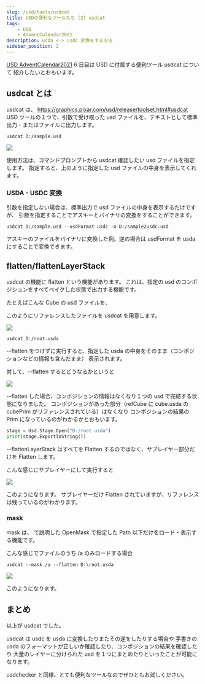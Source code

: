 ```yaml
---
slug: /usd/tools/usdcat
title: USDの便利なツールたち (2) usdcat
tags:
    - USD
    - AdventCalendar2021
description: usda <-> usdc 変換をする方法
sidebar_position: 2
---
```


[USD AdventCalendar2021](https://qiita.com/advent-calendar/2021/usd) 6 日目は USD に付属する便利ツール usdcat について
紹介したいとおもいます。

## usdcat とは

usdcat は、
https://graphics.pixar.com/usd/release/toolset.html#usdcat
USD ツールの１つで、引数で受け取った usd ファイルを、テキストとして標準出力・またはファイルに出力します。

```
usdcat D:/sample.usd
```

![](https://gyazo.com/40fb6fb0b1aec7a89d60dceee2d3bc56.png)

使用方法は、コマンドプロンプトから usdcat 確認したい usd ファイルを指定します。
指定すると、上のように指定した usd ファイルの中身を表示してくれます。

### USDA - USDC 変換

引数を指定しない場合は、標準出力で usd ファイルの中身を表示するだけですが、
引数を指定することでアスキーとバイナリの変換をすることができます。

```
usdcat D:/sample.usd --usdFormat usdc -o D:/sample2usdc.usd
```

アスキーのファイルをバイナリに変換した例。逆の場合は usdFormat を usda にすることで変換できます。

## flatten/flattenLayerStack

usdcat の機能に flatten という機能があります。
これは、指定の usd のコンポジションをすべてベイクした状態で出力する機能です。

<Gist id="8601a03b53c0293879b56c396ea8ce09" file="cube.usda" />

たとえばこんな Cube の usd ファイルを、

<Gist id="9b0587728f5729d2b740f502e4271f1d" file="root.usda" />

このようにリファレンスしたファイルを usdcat を用意します。

![](https://gyazo.com/2f51800dadeffaeb17da29eb21ccc97f.png)

```
usdcat D:/root.usda
```

--flatten をつけずに実行すると、指定した usda の中身をそのまま（コンポジションなどの情報も含んだまま）
表示されます。

対して、--flatten するとどうなるかというと

![](https://gyazo.com/2c8e77ad215eee73215dacfcfc72783c.png)

--flatten した場合、コンポジションの情報はなくなり１つの usd で完結する状態になりました。
コンポジションがあった部分（refCube に cube.usda の cubePrim がリファレンスされている）はなくなり
コンポジションの結果の Prim になっているのがわかるかとおもいます。

```python
stage = Usd.Stage.Open("D:/root.usda")
print(stage.ExportToString())
```

<Gist id="58bba26aa3bc46ba85f3668d2f6250e6" file="subLayer.usda" />

--flattenLayerStack はすべてを Flatten するのではなく、サブレイヤー部分だけを Flatten します。

<Gist id="e2442096f1e6201a1d7bb5423e41ff0a" file="root.usda" />

こんな感じにサブレイヤーにして実行すると

![](https://gyazo.com/57a176cc72c22841559fd01306b8f08c.png)

このようになります。
サブレイヤーだけ Flatten されていますが、リファレンスは残っているのがわかります。

### mask

mask は、<AutoLinkTitle url="/usd/population_mask" /> で説明した OpenMask で指定した Path 以下だけをロード・表示する機能です。

<Gist id="8bad7d6f561150fc1ee197be85d11c85" file="root.usda" />

こんな感じでファイルのうち /a のみロードする場合

```
usdcat --mask /a --flatten D:\root.usda
```

![](https://gyazo.com/d324e3a1a9b4a1e2654e5fb8627b4034.png)

このようになります。

## まとめ

以上が usdcat でした。

usdcat は usdc を usda に変換したりまたその逆をしたりする場合や
手書きの usda のフォーマットが正しいか確認したり、コンポジションの結果を確認したり
大量のレイヤーに分けられた usd を１つにまとめたりといったことが可能になります。

usdchecker と同様、とても便利なツールなのでぜひともお試しください。
